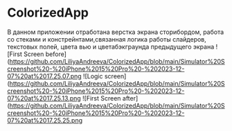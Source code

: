 # ColorizedApp
В данном приложении отработана верстка экрана сторибордом, работа со стеками и констрейнтами,связанная логика работы слайдеров, текстовых полей, цвета вью и цветабэкграунда предыдущего экрана
![First Screen before](https://github.com/LiliyaAndreeva/ColorizedApp/blob/main/Simulator%20Screenshot%20-%20iPhone%2015%20Pro%20-%202023-12-07%20at%2017.25.07.png
![Logic screen](https://github.com/LiliyaAndreeva/ColorizedApp/blob/main/Simulator%20Screenshot%20-%20iPhone%2015%20Pro%20-%202023-12-07%20at%2017.25.13.png
![First Screen after](https://github.com/LiliyaAndreeva/ColorizedApp/blob/main/Simulator%20Screenshot%20-%20iPhone%2015%20Pro%20-%202023-12-07%20at%2017.25.25.png
